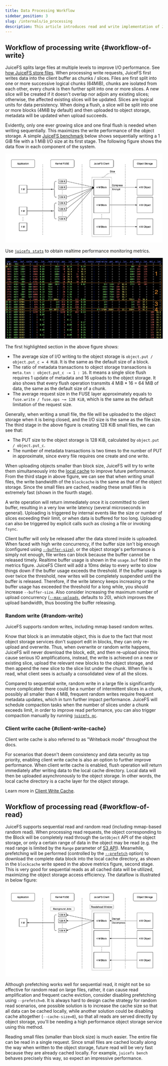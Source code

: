 ```yaml
---
title: Data Processing Workflow
sidebar_position: 3
slug: /internals/io_processing
description: This article introduces read and write implementation of JuiceFS, including how it split file into chunks.
---
```


## Workflow of processing write {#workflow-of-write}

JuiceFS splits large files at multiple levels to improve I/O performance. See [how JuiceFS store files](./architecture.md#how-juicefs-store-files). When processing write requests, JuiceFS first writes data into the client buffer as chunks / slices. Files are first split into one or more successive logical chunks (64MiB), chunks are isolated from each other, every chunk is then further split into one or more slices. A new slice will be created if it doesn't overlap nor adjoin any existing slices; otherwise, the affected existing slices will be updated. Slices are logical units for data persistency. When doing a flush, a slice will be split into one or more blocks (4MiB by default) and then uploaded to object storage, metadata will be updated when upload succeeds.

Evidently, only one ever growing slice and one final flush is needed when writing sequentially. This maximizes the write performance of the object storage. A simple [JuiceFS benchmark](../benchmark/performance_evaluation_guide.md) below shows sequentially writing a 1 GiB file with a 1 MiB I/O size at its first stage. The following figure shows the data flow in each component of the system.

![](../images/internals-write.png)

Use [`juicefs stats`](../reference/command_reference.md#stats) to obtain realtime performance monitoring metrics.

![](../images/internals-stats.png)

The first highlighted section in the above figure shows:

- The average size of I/O writing to the object storage is `object.put / object.put_c = 4 MiB`. It is the same as the default size of a block.
- The ratio of metadata transactions to object storage transactions is `meta.txn : object.put_c -= 1 : 16`. It means a single slice flush requires 1 update of metadata and 16 uploads to the object storage. It also shows that every flush operation transmits 4 MiB * 16 = 64 MiB of data, the same as the default size of a chunk.
- The average request size in the FUSE layer approximately equals to `fuse.write / fuse.ops ~= 128 KiB`, which is the same as the default limitation of the request size.

Generally, when writing a small file, the file will be uploaded to the object storage when it is being closed, and the I/O size is the same as the file size. The third stage in the above figure is creating 128 KiB small files, we can see that:

- The PUT size to the object storage is 128 KiB, calculated by `object.put / object.put_c`.
- The number of metadata transactions is two times to the number of PUT in approximate, since every file requires one create and one write.

When uploading objects smaller than block size, JuiceFS will try to write them simultaneously into the [local cache](../guide/cache_management.md) to improve future performance. From the third stage in above figure, we can see that when writing small files, the write bandwidth of the `blockcache` is the same as that of the object storage. Since the small files are cached, reading these small files is extremely fast (shown in the fourth stage).

A write operation will return immediately once it is committed to client buffer, resulting in a very low write latency (several microseconds in general). Uploading is triggered by internal events like the size or number of slices exceeding their limit, or when data is buffered for too long. Uploading can also be triggered by explicit calls such as closing a file or invoking `fsync`.

Client buffer will only be released after the data stored inside is uploaded. When faced with high write concurrency, if the buffer size isn't big enough (configured using [`--buffer-size`](../reference/command_reference.md#mount)), or the object storage's performance is simply not enough, file writes can block because the buffer cannot be released timely. Realtime buffer usage is shown in the `usage.buf` field in the metrics figure. JuiceFS Client will add a 10ms delay to every write to slow things down if the buffer usage exceeds the threshold. If the buffer usage is over twice the threshold, new writes will be completely suspended until the buffer is released. Therefore, if the write latency keeps increasing or the buffer usage has exceeded the threshold for a long while, you should increase `--buffer-size`. Also consider increasing the maximum number of upload concurrency ([`--max-uploads`](../reference/command_reference.md#mount), defaults to 20), which improves the upload bandwidth, thus boosting the buffer releasing.

### Random write {#random-write}

JuiceFS supports random writes, including mmap based random writes.

Know that block is an immutable object, this is due to the fact that most object storage services don't support edit in blocks, they can only re-upload and overwrite. Thus, when overwrite or random write happens, JuiceFS will never download the block, edit, and then re-upload since this cause serious IO amplifications, instead, the write is achieved on a new or existing slice, upload the relevant new blocks to the object storage, and then append the new slice to the slice list under the chunk. When file is read, what client sees is actually a consolidated view of all the slices.

Compared to sequential write, random write in a large file is significantly more complicated: there could be a number of intermittent slices in a chunk, possibly all smaller than 4 MiB, frequent random writes require frequent metadata updates, which in turn further impact performance. JuiceFS will schedule compaction tasks when the number of slices under a chunk exceeds limit, in order to improve read performance, you can also trigger compaction manually by running [`juicefs gc`](../administration/status_check_and_maintenance.md#gc).

### Client write cache {#client-write-cache}

Client write cache is also referred to as "Writeback mode" throughout the docs.

For scenarios that doesn't deem consistency and data security as top priority, enabling client write cache is also an option to further improve performance. When client write cache is enabled, flush operation will return immediately after writing data to the local cache directory. Local data will then be uploaded asynchronously to the object storage. In other words, the local cache directory is a cache layer for the object storage.

Learn more in [Client Write Cache](../guide/cache_management.md#writeback).

## Workflow of processing read {#workflow-of-read}

JuiceFS supports sequential read and random read (including mmap-based random read). When processing read requests, the object corresponding to the Block will be completely read through the `GetObject` API of the object storage, or only a certain range of data in the object may be read (e.g. the read range is limited by the `Range` parameter of [S3 API](https://docs.aws.amazon.com/AmazonS3/latest/API/API_GetObject.html)). Meanwhile, prefetching will be performed (controlled by the [`--prefetch`](../reference/command_reference.md#mount) option) to download the complete data block into the local cache directory, as shown in the `blockcache` write speed in the above metrics figure, second stage. This is very good for sequential reads as all cached data will be utilized, maximizing the object storage access efficiency. The dataflow is illustrated in below figure:

![](../images/internals-read.png)

Although prefetching works well for sequential read, it might not be so effective for random read on large files, rather, it can cause read amplification and frequent cache eviction, consider disabling prefetching using `--prefetch=0`. It is always hard to design cache strategy for random read scenarios, one possible solution is to increase the cache size so that all data can be cached locally, while another solution could be disabling cache altogether (`--cache-size=0`), so that all reads are served directly by object storage, you'll be needing a high performance object storage service using this method.

Reading small files (smaller than block size) is much easier. The entire file can be read in a single request. Since small files are cached locally along the way when written to the object storage, future read will be very fast because they are already cached locally. For example, `juicefs bench` behaves precisely this way, so expect an impressive performance.
